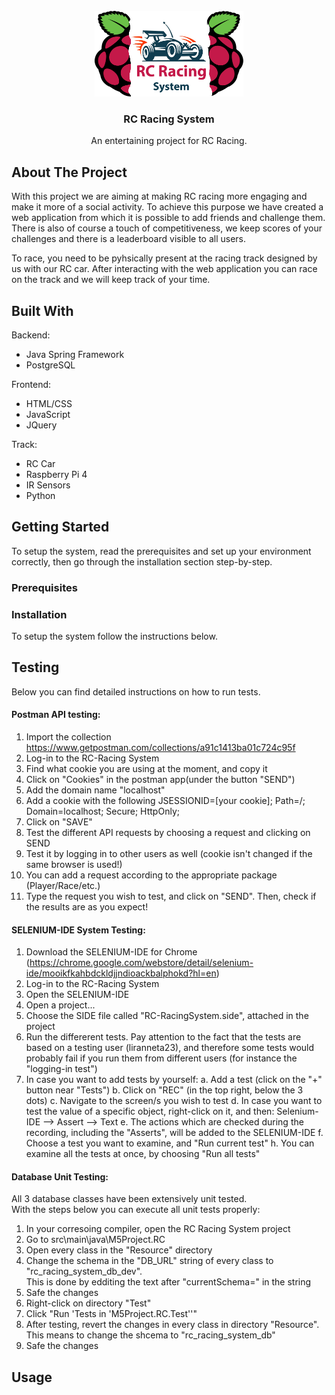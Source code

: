 <br>
<div align="center">
  <a href="https://gitlab.utwente.nl/cs21-22">
    <img src="RC/src/main/resources/static/images/logo.png" alt="Logo" width="238px" height="137px">
  </a>

  <h3 align="center">RC Racing System</h3>

  <p align="center">
    An entertaining project for RC Racing.
  </p>
</div>



## About The Project

With this project we are aiming at making RC racing more engaging and make it more of a social activity. To achieve this purpose we have created a web application from which it is possible to add friends and challenge them. There is also of course a touch of competitiveness, we keep scores of your challenges and there is a leaderboard visible to all users.

To race, you need to be pyhsically present at the racing track designed by us with our RC car. After interacting with the web application you can race on the track and we will keep track of your time.



## Built With

Backend:
* Java Spring Framework
* PostgreSQL

Frontend:
* HTML/CSS
* JavaScript
* JQuery

Track:
* RC Car
* Raspberry Pi 4
* IR Sensors
* Python



## Getting Started

To setup the system, read the prerequisites and set up your environment correctly, then go through the installation section step-by-step.

### Prerequisites



### Installation

To setup the system follow the instructions below.




## Testing

Below you can find detailed instructions on how to run tests.


#### Postman API testing:

1. Import the collection https://www.getpostman.com/collections/a91c1413ba01c724c95f
2. Log-in to the RC-Racing System
3. Find what cookie you are using at the moment, and copy it
4. Click on "Cookies" in the postman app(under the button "SEND")
5. Add the domain name "localhost"
6. Add a cookie with the following JSESSIONID=[your cookie]; Path=/; Domain=localhost; Secure; HttpOnly;
7. Click on "SAVE"
8. Test the different API requests by choosing a request and clicking on SEND
9. Test it by logging in to other users as well (cookie isn't changed if the same browser is used!)
10. You can add a request according to the appropriate package (Player/Race/etc.)
11. Type the request you wish to test, and click on "SEND". Then, check if the results are as you expect!


#### SELENIUM-IDE System Testing:

1. Download the SELENIUM-IDE for Chrome (https://chrome.google.com/webstore/detail/selenium-ide/mooikfkahbdckldjjndioackbalphokd?hl=en)
2. Log-in to the RC-Racing System
3. Open the SELENIUM-IDE
4. Open a project...
5. Choose the SIDE file called "RC-RacingSystem.side", attached in the project
6. Run the differerent tests. Pay attention to the fact that the tests are based on a testing user (liranneta23), and therefore some tests would probably fail if you run them from different users (for instance the "logging-in test")
7. In case you want to add tests by yourself:
	a. Add a test (click on the "+" button near "Tests")
	b. Click on "REC" (in the top right, below the 3 dots)
	c. Navigate to the screen/s you wish to test
	d. In case you want to test the value of a specific object, right-click on it, and then:
		Selenium-IDE --> Assert --> Text
	e. The actions which are checked during the recording, including the "Asserts", will be added to the   SELENIUM-IDE
	f. Choose a test you want to examine, and "Run current test"
	h. You can examine all the tests at once, by choosing "Run all tests"

#### Database Unit Testing:

All 3 database classes have been extensively unit tested. <br />
With the steps below you can execute all unit tests properly:

1. In your corresoing compiler, open the RC Racing System project
2. Go to src\main\java\M5Project.RC
3. Open every class in the "Resource" directory
4. Change the schema in the "DB_URL" string of every class to "rc_racing_system_db_dev". <br />
This is done by edditing the text after "currentSchema=" in the string
5. Safe the changes
6. Right-click on directory "Test"
7. Click "Run 'Tests in 'M5Project.RC.Test''"
8. After testing, revert the changes in every class in directory "Resource". <br />
This means to change the shcema to "rc_racing_system_db"
9. Safe the changes

## Usage
